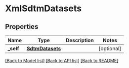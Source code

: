 # XmlSdtmDatasets

## Properties
Name | Type | Description | Notes
------------ | ------------- | ------------- | -------------
**_self** | [**SdtmDatasets**](SdtmDatasets.md) |  | [optional] 

[[Back to Model list]](../README.md#documentation-for-models) [[Back to API list]](../README.md#documentation-for-api-endpoints) [[Back to README]](../README.md)


